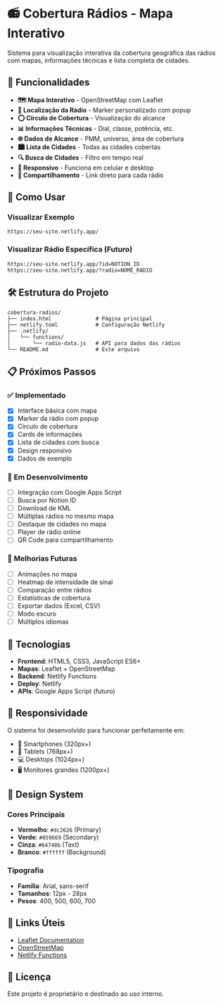 # 📻 Cobertura Rádios - Mapa Interativo

Sistema para visualização interativa da cobertura geográfica das rádios com mapas, informações técnicas e lista completa de cidades.

## 🎯 Funcionalidades

- **🗺️ Mapa Interativo** - OpenStreetMap com Leaflet
- **📍 Localização da Rádio** - Marker personalizado com popup
- **⭕ Círculo de Cobertura** - Visualização do alcance
- **📊 Informações Técnicas** - Dial, classe, potência, etc.
- **🌐 Dados de Alcance** - PMM, universo, área de cobertura
- **🏙️ Lista de Cidades** - Todas as cidades cobertas
- **🔍 Busca de Cidades** - Filtro em tempo real
- **📱 Responsivo** - Funciona em celular e desktop
- **🔗 Compartilhamento** - Link direto para cada rádio

## 🚀 Como Usar

### Visualizar Exemplo
```
https://seu-site.netlify.app/
```

### Visualizar Rádio Específica (Futuro)
```
https://seu-site.netlify.app/?id=NOTION_ID
https://seu-site.netlify.app/?radio=NOME_RADIO
```

## 🛠️ Estrutura do Projeto

```
cobertura-radios/
├── index.html              # Página principal
├── netlify.toml            # Configuração Netlify
├── .netlify/
│   └── functions/
│       └── radio-data.js   # API para dados das rádios
└── README.md               # Este arquivo
```

## 📋 Próximos Passos

### ✅ Implementado
- [x] Interface básica com mapa
- [x] Marker da rádio com popup
- [x] Círculo de cobertura
- [x] Cards de informações
- [x] Lista de cidades com busca
- [x] Design responsivo
- [x] Dados de exemplo

### 🚧 Em Desenvolvimento
- [ ] Integração com Google Apps Script
- [ ] Busca por Notion ID
- [ ] Download de KML
- [ ] Múltiplas rádios no mesmo mapa
- [ ] Destaque de cidades no mapa
- [ ] Player de rádio online
- [ ] QR Code para compartilhamento

### 🎨 Melhorias Futuras
- [ ] Animações no mapa
- [ ] Heatmap de intensidade de sinal
- [ ] Comparação entre rádios
- [ ] Estatísticas de cobertura
- [ ] Exportar dados (Excel, CSV)
- [ ] Modo escuro
- [ ] Múltiplos idiomas

## 🔧 Tecnologias

- **Frontend**: HTML5, CSS3, JavaScript ES6+
- **Mapas**: Leaflet + OpenStreetMap
- **Backend**: Netlify Functions
- **Deploy**: Netlify
- **APIs**: Google Apps Script (futuro)

## 📱 Responsividade

O sistema foi desenvolvido para funcionar perfeitamente em:
- 📱 Smartphones (320px+)
- 📱 Tablets (768px+)
- 💻 Desktops (1024px+)
- 🖥️ Monitores grandes (1200px+)

## 🎨 Design System

### Cores Principais
- **Vermelho**: `#dc2626` (Primary)
- **Verde**: `#059669` (Secondary)
- **Cinza**: `#64748b` (Text)
- **Branco**: `#ffffff` (Background)

### Tipografia
- **Família**: Arial, sans-serif
- **Tamanhos**: 12px - 28px
- **Pesos**: 400, 500, 600, 700

## 🔗 Links Úteis

- [Leaflet Documentation](https://leafletjs.com/)
- [OpenStreetMap](https://www.openstreetmap.org/)
- [Netlify Functions](https://docs.netlify.com/functions/overview/)

## 📄 Licença

Este projeto é proprietário e destinado ao uso interno.
